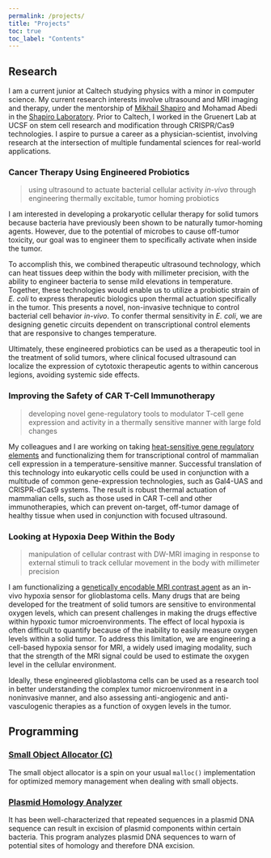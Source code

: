 ```yaml
---
permalink: /projects/
title: "Projects"
toc: true
toc_label: "Contents"
---
```


## Research

I am a current junior at Caltech studying physics with a minor in computer science. My current research interests involve ultrasound and MRI imaging and therapy, under the mentorship of [Mikhail Shapiro](http://cce.caltech.edu/people/mikhail-g-shapiro) and Mohamad Abedi in the [Shapiro Laboratory](http://shapirolab.caltech.edu/). Prior to Caltech, I worked in the Gruenert Lab at UCSF on stem cell research and modification through CRISPR/Cas9 technologies. I aspire to pursue a career as a physician-scientist, involving research at the intersection of multiple fundamental sciences for real-world applications.

### Cancer Therapy Using Engineered Probiotics

> using ultrasound to actuate bacterial cellular activity _in-vivo_ through engineering thermally excitable, tumor homing probiotics

I am interested in developing a prokaryotic cellular therapy for solid tumors because bacteria have previously been shown to be naturally tumor-homing agents. However, due to the potential of microbes to cause off-tumor toxicity, our goal was to engineer them to specifically activate when inside the tumor. 

To accomplish this, we combined therapeutic ultrasound technology, which can heat tissues deep within the body with millimeter precision, with the ability to engineer bacteria to sense mild elevations in temperature. Together, these technologies would enable us to utilize a probiotic strain of _E. coli_ to express therapeutic biologics upon thermal actuation specifically in the tumor. This presents a novel, non-invasive technique to control bacterial cell behavior _in-vivo_. To confer thermal sensitivity in _E. coli_, we are designing genetic circuits dependent on transcriptional control elements that are responsive to changes temperature. 

Ultimately, these engineered probiotics can be used as a therapeutic tool in the treatment of solid tumors, where clinical focused ultrasound can localize the expression of cytotoxic therapeutic agents to within cancerous legions, avoiding systemic side effects.

### Improving the Safety of CAR T-Cell Immunotherapy
> developing novel gene-regulatory tools to modulator T-cell gene expression and activity in a thermally sensitive manner with large fold changes

My colleagues and I are working on taking [heat-sensitive gene regulatory elements](https://www.nature.com/articles/nchembio.2233) and functionalizing them for transcriptional control of mammalian cell expression in a temperature-sensitive manner. Successful translation of this technology into eukaryotic cells could be used in conjunction with a multitude of common gene-expression technologies, such as Gal4-UAS and CRISPR-dCas9 systems. The result is robust thermal actuation of mammalian cells, such as those used in CAR T-cell and other immunotherapies, which can prevent on-target, off-tumor damage of healthy tissue when used in conjunction with focused ultrasound.

### Looking at Hypoxia Deep Within the Body

> manipulation of cellular contrast with DW-MRI imaging in response to external stimuli to track cellular movement in the body with millimeter precision

I am functionalizing a [genetically encodable MRI contrast agent](https://www.nature.com/articles/ncomms13891) as an in-vivo hypoxia sensor for glioblastoma cells. Many drugs that are being developed for the treatment of solid tumors are sensitive to environmental oxygen levels, which can present challenges in making the drugs effective within hypoxic tumor microenvironments. The effect of local hypoxia is often difficult to quantify because of the inability to easily measure oxygen levels within a solid tumor. To address this limitation, we are engineering a cell-based hypoxia sensor for MRI, a widely used imaging modality, such that the strength of the MRI signal could be used to estimate the oxygen level in the cellular environment.

Ideally, these engineered glioblastoma cells can be used as a research tool in better understanding the complex tumor microenvironment in a noninvasive manner, and also assessing anti-angiogenic and anti-vasculogenic therapies as a function of oxygen levels in the tumor.

## Programming

### [Small Object Allocator (C)](/projects/small-object-allocator/index.html)

The small object allocator is a spin on your usual ```malloc()``` implementation for optimized memory management when dealing with small objects.

### [Plasmid Homology Analyzer](/projects/plasmid-homology-analyzer/index.html)

It has been well-characterized that repeated sequences in a plasmid DNA sequence can result in excision of plasmid components within certain bacteria. This program analyzes plasmid DNA sequences to warn of potential sites of homology and therefore DNA excision.
